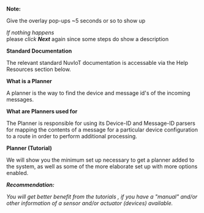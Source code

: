 **Note:**  

Give the overlay pop-ups ~5 seconds or so to show up  

_If nothing happens_  
    please _click **Next**_ again since some steps do show a description  
  

**Standard Documentation**

The relevant standard NuvIoT documentation is accessable via the Help Resources section below.

**What is a Planner**

A planner is the way to find the device and message id's of the incoming messages.  
  
**What are Planners used for**

The Planner is responsible for using its Device-ID and Message-ID parsers for mapping the contents of a message for a particular device configuration to a route in order to perform additional processing.

**Planner (Tutorial)**

We will show you the minimum set up necessary to get a planner added to the system, as well as some of the more elaborate set up with more options enabled.

**_Recommendation:_**

_You will get better benefit from the tutorials , if you have a "manual" and/or other information of a sensor and/or actuator (devices) available._